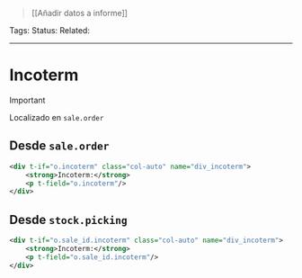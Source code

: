 > [[Añadir datos a informe]]

Tags: 
Status: 
Related: 

___

# Incoterm

> [!IMPORTANT]
> Localizado en `sale.order`

## Desde `sale.order`
```xml
<div t-if="o.incoterm" class="col-auto" name="div_incoterm">
	<strong>Incoterm:</strong>
	<p t-field="o.incoterm"/>
</div>
```

## Desde `stock.picking`
```xml
<div t-if="o.sale_id.incoterm" class="col-auto" name="div_incoterm">
	<strong>Incoterm:</strong>
	<p t-field="o.sale_id.incoterm"/>
</div>
```

